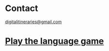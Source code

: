 # Contact
digitalitineraries@gmail.com

# [Play the language game](https://languagegame-6.onrender.com/)
